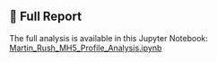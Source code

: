 ## 📄 Full Report

The full analysis is available in this Jupyter Notebook:  
[Martin_Rush_MH5_Profile_Analysis.ipynb](Martin_Rush_MH5_Profile_.ipynb)
